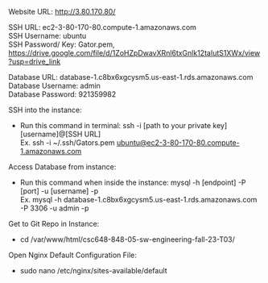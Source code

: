 Website URL: http://3.80.170.80/  

SSH URL: ec2-3-80-170-80.compute-1.amazonaws.com  
SSH Username: ubuntu  
SSH Password/ Key: Gator.pem, https://drive.google.com/file/d/1ZoHZpDwavXRnl6txGnlk12taIutS1XWx/view?usp=drive_link

Database URL: database-1.c8bx6xgcysm5.us-east-1.rds.amazonaws.com  
Database Username: admin  
Database Password: 921359982

SSH into the instance:  
  - Run this command in terminal: ssh -i [path to your private key] [username]@[SSH URL]  
    Ex. ssh -i ~/.ssh/Gators.pem ubuntu@ec2-3-80-170-80.compute-1.amazonaws.com

Access Database from instance:  
 - Run this command when inside the instance: mysql -h [endpoint] -P [port] -u [username] -p  
   Ex. mysql -h database-1.c8bx6xgcysm5.us-east-1.rds.amazonaws.com -P 3306 -u admin -p

Get to Git Repo in Instance:
 - cd /var/www/html/csc648-848-05-sw-engineering-fall-23-T03/

Open Nginx Default Configuration File:
 - sudo nano /etc/nginx/sites-available/default


   
